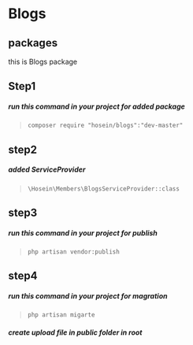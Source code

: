 # Blogs
## packages
this is Blogs package
## Step1
##### run this command in your project for added package
>`composer require "hosein/blogs":"dev-master"`
## step2
##### added ServiceProvider
>`\Hosein\Members\BlogsServiceProvider::class`
## step3
##### run this command in your project for publish
>`php artisan vendor:publish`
## step4
##### run this command in your project for magration
>`php artisan migarte`
##### create upload file in public folder in root
